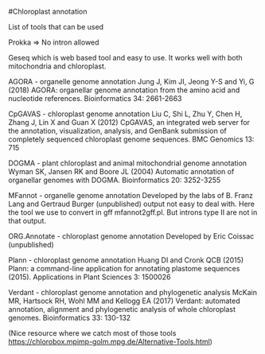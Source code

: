 
#Chloroplast annotation

List of tools that can be used


Prokka => No intron allowed

Geseq which is web based tool and easy to use. It works well with both mitochondria and chloroplast.

AGORA - organelle genome annotation
Jung J, Kim JI, Jeong Y-S and Yi, G (2018) AGORA: organellar genome annotation from the amino acid and nucleotide references. Bioinformatics 34: 2661-2663

CpGAVAS - chloroplast genome annotation
Liu C, Shi L, Zhu Y, Chen H, Zhang J, Lin X and Guan X (2012) CpGAVAS, an integrated web server for the annotation, visualization, analysis, and GenBank submission of completely sequenced chloroplast genome sequences. BMC Genomics 13: 715

DOGMA - plant chloroplast and animal mitochondrial genome annotation
Wyman SK, Jansen RK and Boore JL (2004) Automatic annotation of organellar genomes with DOGMA. Bioinformatics 20: 3252-3255

MFannot - organelle genome annotation
Developed by the labs of B. Franz Lang and Gertraud Burger (unpublished)
output not easy to deal with. Here the tool we use to convert in gff mfannot2gff.pl. But introns type II are not in that output.

ORG.Annotate - chloroplast genome annotation
Developed by Eric Coissac (unpublished)

Plann - chloroplast genome annotation
Huang DI and Cronk QCB (2015) Plann: a command-line application for annotating plastome sequences (2015). Applications in Plant Sciences 3: 1500026

Verdant - chloroplast genome annotation and phylogenetic analysis
McKain MR, Hartsock RH, Wohl MM and Kellogg EA (2017) Verdant: automated annotation, alignment and phylogenetic analysis of whole chloroplast genomes. Bioinformatics 33: 130-132

(Nice resource where we catch most of those tools https://chlorobox.mpimp-golm.mpg.de/Alternative-Tools.html)
